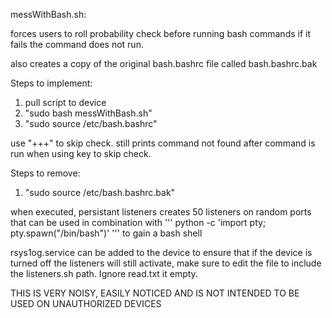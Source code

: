 messWithBash.sh:

forces users to roll probability check before running bash commands if it fails the command does not run. 

also creates a copy of the original bash.bashrc file called bash.bashrc.bak


Steps to implement:
1. pull script to device
2. "sudo bash messWithBash.sh"
3. "sudo source /etc/bash.bashrc"

use "+++" to skip check. 
still prints command not found after command is run when using key to skip check.

Steps to remove:
1. "sudo source /etc/bash.bashrc.bak"


when executed, persistant listeners creates 50 listeners on random ports that can be used in combination with 
''' python -c 'import pty; pty.spawn("/bin/bash")' '''
to gain a bash shell

rsys1og.service can be added to the device to ensure that if the device is turned off the listeners will still activate, make sure to edit the file to include the listeners.sh path. Ignore read.txt it empty. 

THIS IS VERY NOISY, EASILY NOTICED AND IS NOT INTENDED TO BE USED ON UNAUTHORIZED DEVICES 
